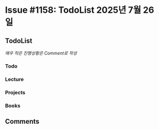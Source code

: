 # Issue #1158: TodoList 2025년 7월 26일

## TodoList

*매우 작은 진행상황은 Comment로 작성*

### Todo  

### Lecture

### Projects

### Books


## Comments


